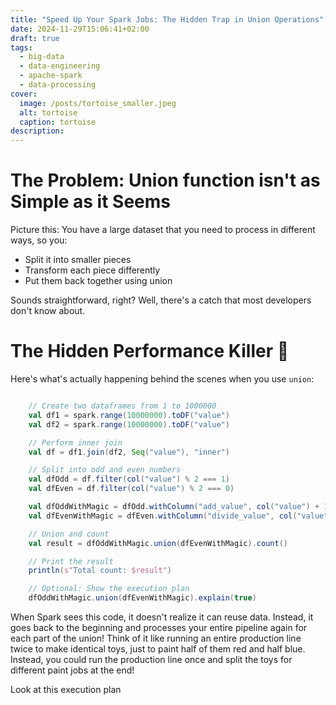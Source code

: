 ```yaml
---
title: "Speed Up Your Spark Jobs: The Hidden Trap in Union Operations"
date: 2024-11-29T15:06:41+02:00
draft: true
tags:
  - big-data
  - data-engineering
  - apache-spark
  - data-processing
cover:
  image: /posts/tortoise_smaller.jpeg
  alt: tortoise
  caption: tortoise
description:
---
```



# The Problem: Union function isn't as Simple as it Seems

Picture this: You have a large dataset that you need to process in different ways, so you:

- Split it into smaller pieces
- Transform each piece differently
- Put them back together using union

Sounds straightforward, right? Well, there's a catch that most developers don't know about.

# The Hidden Performance Killer 🐌

Here's what's actually happening behind the scenes when you use `union`:

```scala

    // Create two dataframes from 1 to 1000000
    val df1 = spark.range(10000000).toDF("value")
    val df2 = spark.range(10000000).toDF("value")

    // Perform inner join
    val df = df1.join(df2, Seq("value"), "inner")

    // Split into odd and even numbers
    val dfOdd = df.filter(col("value") % 2 === 1)
    val dfEven = df.filter(col("value") % 2 === 0)

    val dfOddWithMagic = dfOdd.withColumn("add_value", col("value") + 1)
    val dfEvenWithMagic = dfEven.withColumn("divide_value", col("value") / 2)

    // Union and count
    val result = dfOddWithMagic.union(dfEvenWithMagic).count()

    // Print the result
    println(s"Total count: $result")

    // Optional: Show the execution plan
    dfOddWithMagic.union(dfEvenWithMagic).explain(true)


```

When Spark sees this code, it doesn't realize it can reuse data. Instead, it goes back to the beginning and processes your entire pipeline again for each part of the union!
Think of it like running an entire production line twice to make identical toys, just to paint half of them red and half blue. Instead, you could run the production line once and split the toys for different paint jobs at the end!

Look at this execution plan 
